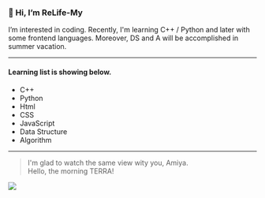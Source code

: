 ### 👋 Hi, I’m ReLife-My
I’m interested in coding.
Recently, I'm learning C++ / Python and later with some frontend languages.
Moreover, DS and A will be accomplished in summer vacation.

---

#### Learning list is showing below.
- C++ 
- Python
- Html
- CSS
- JavaScript
- Data Structure
- Algorithm

---


> I'm glad to watch the same view wity you, Amiya.  
> Hello, the morning TERRA!


![](https://upload.cc/i1/2021/04/24/KrQWw6.png)
